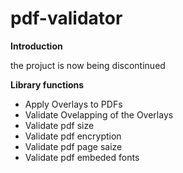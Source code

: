 # pdf-validator

**Introduction**

the projuct is now being discontinued

**Library functions**

- Apply Overlays to PDFs
- Validate Ovelapping of the Overlays
- Validate pdf size
- Validate pdf encryption
- Validate pdf page saize
- Validate pdf embeded fonts


